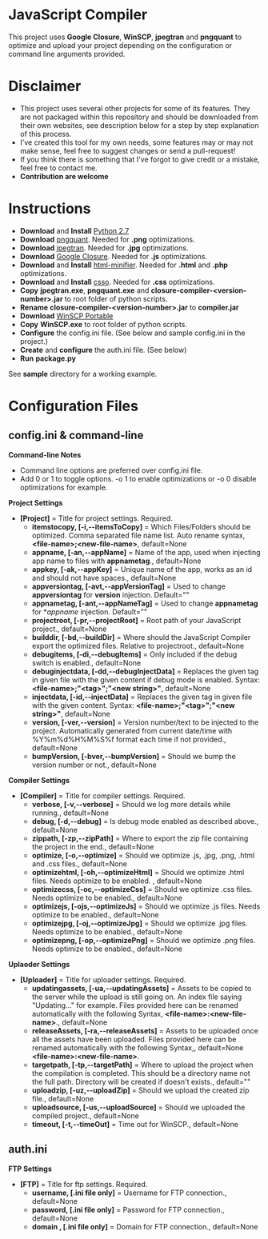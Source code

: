 # JavaScript Compiler
This project uses **Google Closure**, **WinSCP**, **jpegtran** and **pngquant** to optimize and upload your project depending on the configuration or command line arguments provided.

# Disclaimer
- This project uses several other projects for some of its features. They are not packaged within this repository and should be downloaded from their own websites, see description below for a step by step explanation of this process.
- I've created this tool for my own needs, some features may or may not make sense, feel free to suggest changes or send a pull-request!
- If you think there is something that I've forgot to give credit or a mistake, feel free to contact me.
- **Contribution are welcome**

# Instructions

- **Download** and **Install** [Python 2.7](https://www.python.org/downloads/)
- **Download** [pngquant](https://pngquant.org/). Needed for **.png** optimizations.
- **Download** [jpegtran](http://jpegclub.org/jpegtran/). Needed for **.jpg** optimizations.
- **Download** [Google Closure](https://developers.google.com/closure/compiler/). Needed for **.js** optimizations.
- **Download** and **Install** [html-minifier](https://github.com/kangax/html-minifier). Needed for **.html** and **.php** optimizations.
- **Download** and **Install** [csso](https://github.com/css/csso). Needed for **.css** optimizations.
- **Copy** **jpegtran.exe**, **pngquant.exe** and **closure-compiler-\<version-number\>.jar** to root folder of python scripts.
- **Rename** **closure-compiler-\<version-number\>.jar** to **compiler.jar**
- **Download** [WinSCP Portable](https://winscp.net/eng/download.php)
- **Copy** **WinSCP.exe** to root folder of python scripts.
- **Configure** the config.ini file. (See below and sample config.ini in the project.)
- **Create** and **configure** the auth.ini file. (See below)
- **Run** **package.py**

See **sample** directory for a working example.

# Configuration Files
## config.ini & command-line

**Command-line Notes**
- Command line options are preferred over config.ini file.
- Add 0 or 1 to toggle options. -o 1 to enable optimizations or -o 0 disable optimizations for example.

**Project Settings**
- **[Project]** = Title for project settings. Required.
  - **itemstocopy, [-i,--itemsToCopy]** = Which Files/Folders should be optimized. Comma separated file name list. Auto rename syntax, **\<file-name\>;\<new-file-name\>**, default=None
  - **appname, [-an,--appName]** = Name of the app, used when injecting app name to files with **appnametag**., default=None
  - **appkey, [-ak,--appKey]** = Unique name of the app, works as an id and should not have spaces., default=None
  - **appversiontag, [-avt,--appVersionTag]** = Used to change **appversiontag** for **version** injection. Default="<app-version>"
  - **appnametag, [-ant,--appNameTag]** = Used to change **appnametag** for **appname* injection. Default="<app-name>"
  - **projectroot, [-pr,--projectRoot]** = Root path of your JavaScript project., default=None
  - **builddir, [-bd,--buildDir]** = Where should the JavaScript Compiler export the optimized files. Relative to projectroot., default=None
  - **debugitems, [-di,--debugItems]** = Only included if the debug switch is enabled., default=None
  - **debuginjectdata, [-dd,--debugInjectData]** = Replaces the given tag in given file with the given content if debug mode is enabled. Syntax: **\<file-name\>;"\<tag\>";"\<new string\>"**, default=None
  - **injectdata, [-id,--injectData]** = Replaces the given tag in given file with the given content. Syntax: **\<file-name\>;"\<tag\>";"\<new string\>"**, default=None
  - **version, [-ver,--version]** = Version number/text to be injected to the project. Automatically generated from current date/time with %Y%m%d%H%M%S%f format each time if not provided., default=None
  - **bumpVersion, [-bver,--bumpVersion]** = Should we bump the version number or not., default=None

**Compiler Settings**
- **[Compiler]** = Title for compiler settings. Required.
  - **verbose, [-v,--verbose]** = Should we log more details while running., default=None
  - **debug, [-d,--debug]** = Is debug mode enabled as described above., default=None
  - **zippath, [-zp,--zipPath]** = Where to export the zip file containing the project in the end., default=None
  - **optimize, [-o,--optimize]** = Should we optimize .js, .jpg, .png, .html and .css files., default=None
  - **optimizehtml, [-oh,--optimizeHtml]** = Should we optimize .html files. Needs optimize to be enabled. , default=None
  - **optimizecss, [-oc,--optimizeCss]** = Should we optimize .css files. Needs optimize to be enabled., default=None
  - **optimizejs, [-ojs,--optimizeJs]** = Should we optimize .js files. Needs optimize to be enabled., default=None
  - **optimizejpg, [-oj,--optimizeJpg]** = Should we optimize .jpg files. Needs optimize to be enabled., default=None
  - **optimizepng, [-op,--optimizePng]** = Should we optimize .png files. Needs optimize to be enabled., default=None

**Uplaoder Settings**
- **[Uploader]** = Title for uploader settings. Required.
  - **updatingassets, [-ua,--updatingAssets]** = Assets to be copied to the server while the upload is still going on. An index file saying "Updating..." for example. Files provided here can be renamed automatically with the following Syntax, **\<file-name\>:\<new-file-name\>**., default=None
  - **releaseAssets, [-ra,--releaseAssets]** = Assets to be uploaded once all the assets have been uploaded. Files provided here can be renamed automatically with the following Syntax,, default=None **\<file-name\>:\<new-file-name\>**.
  - **targetpath, [-tp,--targetPath]** = Where to upload the project when the compilation is completed. This should be a directory name not the full path. Directory will be created if doesn't exists., default=""
  - **uploadzip, [-uz,--uploadZip]** = Should we upload the created zip file., default=None
  - **uploadsource, [-us,--uploadSource]** = Should we uploaded the compiled project., default=None
  - **timeout, [-t,--timeOut]** = Time out for WinSCP., default=None

## auth.ini
**FTP Settings**
- **[FTP]** = Title for ftp settings. Required.
  - **username, [.ini file only]** = Username for FTP connection., default=None
  - **password, [.ini file only]** = Password for FTP connection., default=None
  - **domain , [.ini file only]** = Domain for FTP connection., default=None
